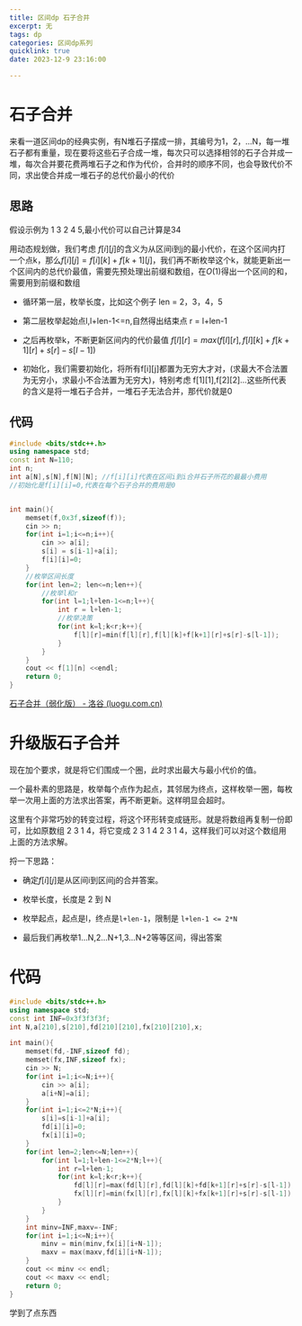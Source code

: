 ```yaml
---
title: 区间dp 石子合并
excerpt: 无
tags: dp
categories: 区间dp系列
quicklink: true
date: 2023-12-9 23:16:00

---
```


# 石子合并

来看一道区间dp的经典实例，有N堆石子摆成一排，其编号为1，2，...N，每一堆石子都有重量，现在要将这些石子合成一堆，每次只可以选择相邻的石子合并成一堆，每次合并要花费两堆石子之和作为代价，合并时的顺序不同，也会导致代价不同，求出使合并成一堆石子的总代价最小的代价

## 思路

假设示例为 1 3 2 4 5,最小代价可以自己计算是34

用动态规划做，我们考虑 $f[i][j]$的含义为从区间i到j的最小代价，在这个区间内打一个点k，那么$f[i][j]=f[i][k]+f[k+1][j]$，我们再不断枚举这个k，就能更新出一个区间内的总代价最值，需要先预处理出前缀和数组，在$O(1)$得出一个区间的和，需要用到前缀和数组

- 循环第一层，枚举长度，比如这个例子 len = 2，3，4，5

- 第二层枚举起始点l,l+len-1<=n,自然得出结束点 r = l+len-1

- 之后再枚举k，不断更新区间内的代价最值 $f[l][r]=max(f[l][r],f[l][k]+f[k+1][r]+s[r]-s[l-1])$

- 初始化，我们需要初始化，将所有f[i][j]都置为无穷大才对，(求最大不合法置为无穷小，求最小不合法置为无穷大)，特别考虑 f[1][1],f[2][2]...这些所代表的含义是将一堆石子合并，一堆石子无法合并，那代价就是0

## 代码

```cpp
#include <bits/stdc++.h>
using namespace std;
const int N=110;
int n;
int a[N],s[N],f[N][N]; //f[i][i]代表在区间i到i合并石子所花的最最小费用 
//初始化是f[i][i]=0,代表在每个石子合并的费用是0 


int main(){
    memset(f,0x3f,sizeof(f));
    cin >> n;
    for(int i=1;i<=n;i++){
        cin >> a[i];
        s[i] = s[i-1]+a[i];
        f[i][i]=0;
    }
    //枚举区间长度 
    for(int len=2; len<=n;len++){
        //枚举l和r
        for(int l=1;l+len-1<=n;l++){
            int r = l+len-1;
            //枚举决策
            for(int k=l;k<r;k++){
                f[l][r]=min(f[l][r],f[l][k]+f[k+1][r]+s[r]-s[l-1]);
            }
        } 
    }
    cout << f[1][n] <<endl;
    return 0;
}
```

[石子合并（弱化版） - 洛谷 (luogu.com.cn)](https://www.luogu.com.cn/problem/P1775)

# 升级版石子合并

现在加个要求，就是将它们围成一个圈，此时求出最大与最小代价的值。

一个最朴素的思路是，枚举每个点作为起点，其邻居为终点，这样枚举一圈，每枚举一次用上面的方法求出答案，再不断更新。这样明显会超时。

这里有个非常巧妙的转变过程，将这个环形转变成链形。就是将数组再复制一份即可，比如原数组  2 3 1 4，将它变成 2 3 1 4 2 3 1 4，这样我们可以对这个数组用上面的方法求解。

捋一下思路：

- 确定$f[i][j]$是从区间i到区间j的合并答案。

- 枚举长度，长度是 2 到 N

- 枚举起点，起点是l，终点是`l+len-1`，限制是 `l+len-1 <= 2*N`

- 最后我们再枚举1...N,2...N+1,3...N+2等等区间，得出答案

# 代码

```cpp
#include <bits/stdc++.h>
using namespace std;
const int INF=0x3f3f3f3f;
int N,a[210],s[210],fd[210][210],fx[210][210],x;

int main(){
    memset(fd,-INF,sizeof fd);
    memset(fx,INF,sizeof fx);
    cin >> N;
    for(int i=1;i<=N;i++){
        cin >> a[i];
        a[i+N]=a[i]; 
    }
    for(int i=1;i<=2*N;i++){
        s[i]=s[i-1]+a[i];
        fd[i][i]=0;
        fx[i][i]=0;
    }
    for(int len=2;len<=N;len++){
        for(int l=1;l+len-1<=2*N;l++){
            int r=l+len-1;
            for(int k=l;k<r;k++){
                fd[l][r]=max(fd[l][r],fd[l][k]+fd[k+1][r]+s[r]-s[l-1]);
                fx[l][r]=min(fx[l][r],fx[l][k]+fx[k+1][r]+s[r]-s[l-1]);
            }
        }
    }
    int minv=INF,maxv=-INF;
    for(int i=1;i<=N;i++){
        minv = min(minv,fx[i][i+N-1]);
        maxv = max(maxv,fd[i][i+N-1]);
    }
    cout << minv << endl;
    cout << maxv << endl;
    return 0;
}
```

学到了点东西








